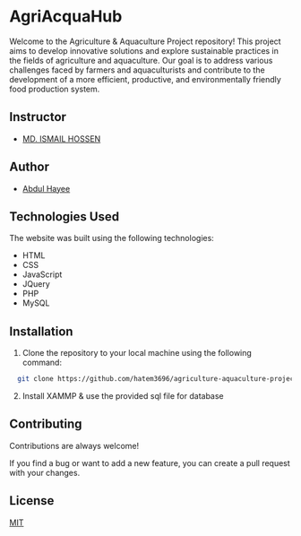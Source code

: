 # AgriAcquaHub

Welcome to the Agriculture & Aquaculture Project repository! This project aims to develop innovative solutions and explore sustainable practices in the fields of agriculture and aquaculture. Our goal is to address various challenges faced by farmers and aquaculturists and contribute to the development of a more efficient, productive, and environmentally friendly food production system.



## Instructor

- [MD. ISMAIL HOSSEN](https://cs.aiub.edu/profile/ismail.hossen)
## Author

- [Abdul Hayee](https://www.github.com/hatem3696)
## Technologies Used
The website was built using the following technologies:
- HTML
- CSS
- JavaScript
- JQuery
- PHP
- MySQL

## Installation

1. Clone the repository to your local machine using the following command:
```bash
  git clone https://github.com/hatem3696/agriculture-aquaculture-project.git
```
2. Install XAMMP & use the provided sql file for database


## Contributing

Contributions are always welcome!

If you find a bug or want to add a new feature, you can create a pull request with your changes.
## License

[MIT](LICENSE)

